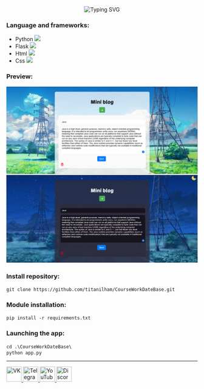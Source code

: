 <div align="center">
<img src="https://readme-typing-svg.demolab.com?font=Poetsen+One&size=25&pause=1000&color=CD8CF7&center=true&vCenter=true&width=435&lines=CourseWorkDataBase" alt="Typing SVG" />
</div>

### Language and frameworks:
* Python <img src="https://github.com/abranhe/programming-languages-logos/blob/master/src/python/python.png?raw=true" width="15"/>
* Flask <img src="https://pypi.org/static/images/logo-small.8998e9d1.svg" width="15"/>
* Html <img src="https://cdn.jsdelivr.net/gh/devicons/devicon@latest/icons/html5/html5-original.svg" width="15"/>
* Css <img src="https://cdn.jsdelivr.net/gh/devicons/devicon@latest/icons/css3/css3-original.svg" width="15"/>

### Preview:
![Preview-light](image-1.png)
![Preview-dark](image.png)

### Install repository:

```
git clone https://github.com/titanilham/CourseWorkDateBase.git
```

### Module installation:

```
pip install -r requirements.txt
```

### Launching the app:

```
cd .\CourseWorkDateBase\
python app.py
```

----

<div id="badges">
  <a href="https://vk.com/aniime_guy" >
    <img src="https://img.icons8.com/?size=512&id=13977&format=png"width="40" height="40" title="VK"/>
  </a>
  <a href="https://t.me/Ilham06">
    <img src="https://img.icons8.com/?size=512&id=63306&format=png"width="40" height="40" title="Telegram"/>
  </a> 
  <a href="https://www.youtube.com/channel/UC9m1N5x0OXWihGpR50Yk35g">
   <img src="https://github.com/titanilham/titanilham/assets/86422270/51f7c427-b7b3-4591-9243-2f2c3465d742" width="40" height="40" title="YouTube"/>
  </a>
  <a href="https://discord.com/channels/1019531122239094794/1019531122239094801">
    <img src="https://www.freepnglogos.com/uploads/discord-logo-png/discord-logo-logodownload-download-logotipos-1.png" width="40" height="40" title="Discord"/>
  </a>
</div>
